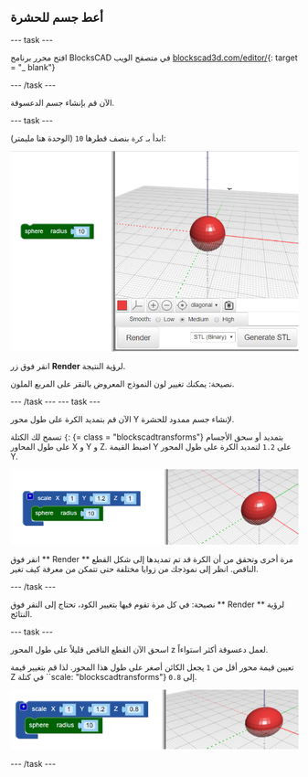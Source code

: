 ## أعط جسم للحشرة

--- task ---

افتح محرر برنامج BlocksCAD في متصفح الويب [blockscad3d.com/editor/](https://www.blockscad3d.com/editor/){: target = "_ blank"}

--- /task ---

الآن قم بإنشاء جسم الدعسوقة.

--- task ---

ابدأ بـ `كرة` بنصف قطرها `10` (الوحدة هنا مليمتر):

![لقطة للشاشة](images/bug-body-sphere.png)

انقر فوق زر **Render** لرؤية النتيجة.

نصيحة: يمكنك تغيير لون النموذج المعروض بالنقر على المربع الملون.

--- /task --- --- task ---

الآن قم بتمديد الكرة على طول محور Y لإنشاء جسم ممدود للحشرة.

تسمح لك الكتلة `{`: {= class = "blockscadtransforms"} بتمديد أو سحق الأجسام على طول المحاور X و Y و Z. اضبط القيمة Y على `1.2` لتمديد الكرة على طول المحور Y.

![لقطة للشاشة](images/bug-body-y.png)

انقر فوق ** Render ** مرة أخرى وتحقق من أن الكرة قد تم تمديدها إلى شكل القطع الناقص. انظر إلى نموذجك من زوايا مختلفة حتى تتمكن من معرفة كيف تغير.

--- /task ---

نصيحة: في كل مرة تقوم فيها بتغيير الكود، تحتاج إلى النقر فوق ** Render ** لرؤية النتائج.

--- task ---

اسحق الآن القطع الناقص قليلاً على طول المحور z لعمل دعسوقة أكثر استواءاً.

تعيين قيمة محور أقل من `1` يجعل الكائن أصغر على طول هذا المحور. لذا قم بتغيير قيمة Z في كتلة ``scale: "blockscadtransforms"} إلى `0.8`.

![لقطة للشاشة](images/bug-body-z.png)

--- /task ---




